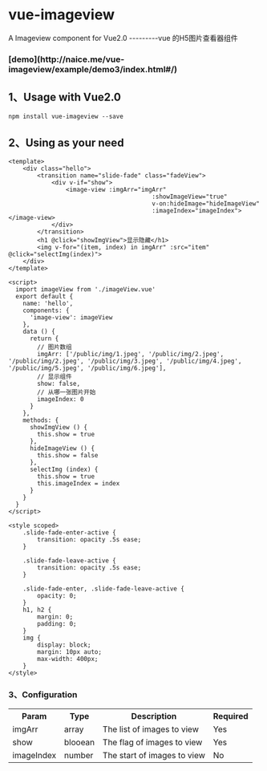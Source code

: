 # vue-imageview
A Imageview component for Vue2.0 ---------vue 的H5图片查看器组件

<h3>[demo](http://naice.me/vue-imageview/example/demo3/index.html#/)<h3>

## 1、Usage with Vue2.0

`npm install vue-imageview --save`

## 2、Using as your need

````
<template>
	<div class="hello">
		<transition name="slide-fade" class="fadeView">
			<div v-if="show">
				<image-view :imgArr="imgArr"
										:showImageView="true"
										v-on:hideImage="hideImageView"
										:imageIndex="imageIndex"></image-view>
			</div>
		</transition>
		<h1 @click="showImgView">显示隐藏</h1>
		<img v-for="(item, index) in imgArr" :src="item" @click="selectImg(index)">
	</div>
</template>

<script>
  import imageView from './imageView.vue'
  export default {
    name: 'hello',
    components: {
      'image-view': imageView
    },
    data () {
      return {
        // 图片数组
        imgArr: ['/public/img/1.jpeg', '/public/img/2.jpeg', '/public/img/2.jpeg', '/public/img/3.jpeg', '/public/img/4.jpeg', '/public/img/5.jpeg', '/public/img/6.jpeg'],
        // 显示组件
        show: false,
        // 从哪一张图片开始
        imageIndex: 0
      }
    },
    methods: {
      showImgView () {
        this.show = true
      },
      hideImageView () {
        this.show = false
      },
      selectImg (index) {
        this.show = true
        this.imageIndex = index
      }
    }
  }
</script>

<style scoped>
	.slide-fade-enter-active {
		transition: opacity .5s ease;
	}

	.slide-fade-leave-active {
		transition: opacity .5s ease;
	}

	.slide-fade-enter, .slide-fade-leave-active {
		opacity: 0;
	}
	h1, h2 {
		margin: 0;
		padding: 0;
	}
	img {
		display: block;
		margin: 10px auto;
		max-width: 400px;
	}
</style>

````

### 3、Configuration

<table>
    <tr>
        <th>Param</th>
        <th>Type</th>
        <th>Description</th>
        <th>Required</th>
    </tr>
    <tr>
        <td>imgArr</td>
        <td>array</td>
        <td>The list of images to view</td>
        <td>Yes</td>
    </tr>
    <tr>
        <td>show</td>
        <td>blooean</td>
        <td>The flag of images to view</td>
        <td>Yes</td>
    </tr>
    <tr>
        <td>imageIndex</td>
        <td>number</td>
        <td>The start of images to view</td>
        <td>No</td>
    </tr>
</table>
